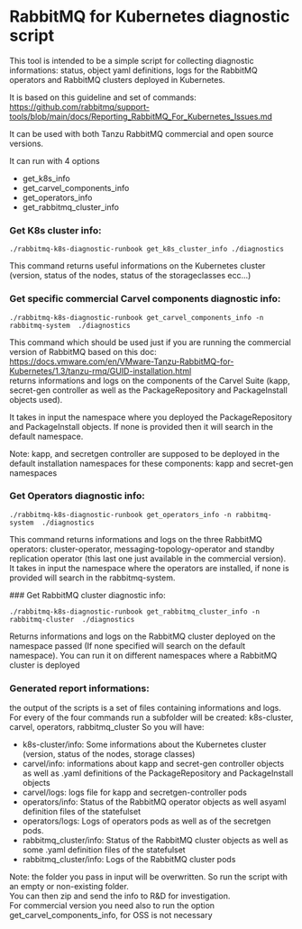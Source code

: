 # RabbitMQ for Kubernetes diagnostic script

This tool is intended to be a simple script for collecting diagnostic informations: status, object yaml definitions, logs for the RabbitMQ operators and RabbitMQ clusters deployed in Kubernetes. </br>

It is based on this guideline and set of commands: </br> https://github.com/rabbitmq/support-tools/blob/main/docs/Reporting_RabbitMQ_For_Kubernetes_Issues.md </br>

It can be used with both Tanzu RabbitMQ commercial and open source versions. </br>

It can run with 4 options 
* get_k8s_info
* get_carvel_components_info
* get_operators_info
* get_rabbitmq_cluster_info

### Get K8s cluster info:

```
./rabbitmq-k8s-diagnostic-runbook get_k8s_cluster_info ./diagnostics
```

This command returns useful informations on the Kubernetes cluster (version, status of the nodes, status of the storageclasses ecc...) 

### Get specific commercial Carvel components diagnostic info:

```
./rabbitmq-k8s-diagnostic-runbook get_carvel_components_info -n rabbitmq-system  ./diagnostics
```

This command which should be used just if you are running the commercial version of RabbitMQ based on this doc:</br> https://docs.vmware.com/en/VMware-Tanzu-RabbitMQ-for-Kubernetes/1.3/tanzu-rmq/GUID-installation.html </br>
returns informations and logs on the components of the Carvel Suite (kapp, secret-gen controller as well as the PackageRepository and PackageInstall objects used). </br>

It takes in input the namespace where you deployed the PackageRepository and PackageInstall objects. If none is provided then it will search in the default namespace. </br>

Note: kapp, and secretgen controller are supposed to be deployed in the default installation namespaces for these components: kapp and secret-gen namespaces

### Get Operators diagnostic info:

```
./rabbitmq-k8s-diagnostic-runbook get_operators_info -n rabbitmq-system  ./diagnostics
```

This command returns informations and logs on the three RabbitMQ operators: cluster-operator, messaging-topology-operator and standby replication operator (this last one just available in the commercial version). </br>
It takes in input the namespace where the operators are installed, if none is provided will search in the rabbitmq-system. 

### Get RabbitMQ cluster diagnostic info:

```
./rabbitmq-k8s-diagnostic-runbook get_rabbitmq_cluster_info -n rabbitmq-cluster  ./diagnostics
```

Returns informations and logs on the RabbitMQ cluster deployed on the namespace passed (If none specified will search on the default namespace).
You can run it on different namespaces where a RabbitMQ cluster is deployed

### Generated report informations:

the output of the scripts is a set of files containing informations and logs.
For every of the four commands run a subfolder will be created: k8s-cluster, carvel, operators, rabbitmq_cluster
So you will have:

* k8s-cluster/info: Some informations about the Kubernetes cluster (version, status of the nodes, storage classes)
* carvel/info: informations about kapp and secret-gen controller objects as well as .yaml definitions of the PackageRepository and PackageInstall objects
* carvel/logs: logs file for kapp and secretgen-controller pods
* operators/info: Status of the RabbitMQ operator objects as well asyaml definition files of the statefulset
* operators/logs: Logs of operators pods as well as of the secretgen pods.
* rabbitmq_cluster/info: Status of the RabbitMQ cluster objects as well as some .yaml definition files of the statefulset
* rabbitmq_cluster/info: Logs of the RabbitMQ cluster pods

Note: the folder you pass in input will be overwritten. So run the script with an empty or non-existing folder.</br>
You can then zip and send the info to R&D for investigation. </br>
For commercial version you need also to run the option get_carvel_components_info, for OSS is not necessary
